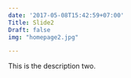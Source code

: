 ```yaml
---
date: '2017-05-08T15:42:59+07:00'
Title: Slide2
Draft: false
img: "homepage2.jpg"

---
```


This is the description two.

